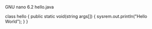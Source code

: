 GNU nano 6.2          hello.java

class hello
{
 public static void(string args[])
 {
  sysrem.out.println("Hello World");
 }
}
